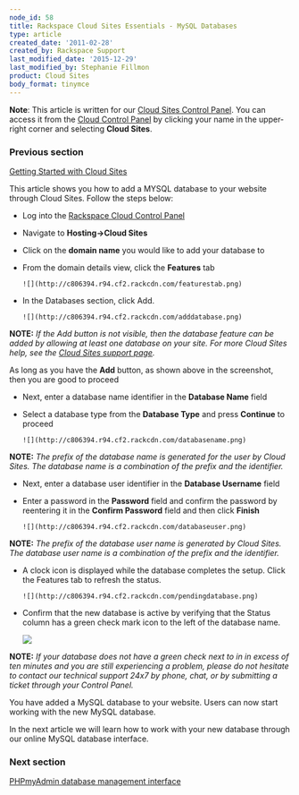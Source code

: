 ```yaml
---
node_id: 58
title: Rackspace Cloud Sites Essentials - MySQL Databases
type: article
created_date: '2011-02-28'
created_by: Rackspace Support
last_modified_date: '2015-12-29'
last_modified_by: Stephanie Fillmon
product: Cloud Sites
body_format: tinymce
---
```


**Note**: This article is written for our [Cloud Sites Control
Panel](https://manage.rackspacecloud.com/). You can access it from the
[Cloud Control Panel](http://mycloud.rackspace.com) by clicking your
name in the upper-right corner and selecting **Cloud Sites**.

### Previous section

[Getting Started with Cloud
Sites](/how-to/cloud-sites)

This article shows you how to add a MYSQL database to your website
through Cloud Sites. Follow the steps below:

-   Log into the [Rackspace Cloud Control
    Panel](http://manage.rackspacecloud.com)
-   Navigate to **Hosting-&gt;Cloud Sites**
-   Click on the **domain name** you would like to add your database to
-   From the domain details view, click the **Features** tab

        ![](http://c806394.r94.cf2.rackcdn.com/featurestab.png)

-   In the Databases section, click Add.

        ![](http://c806394.r94.cf2.rackcdn.com/adddatabase.png)

**NOTE:** *If the Add button is not visible, then the database feature
can be added by allowing at least one database on your site. For more
Cloud Sites help, see the [Cloud Sites support
page](/how-to/cloud-sites).*

As long as you have the **Add** button, as shown above in the
screenshot, then you are good to proceed

-   Next, enter a database name identifier in the **Database Name**
    field
-   Select a database type from the **Database Type** and press
    **Continue** to proceed

        ![](http://c806394.r94.cf2.rackcdn.com/databasename.png)

**NOTE:** *The prefix of the database name is generated for the user by
Cloud Sites. The database name is a combination of the prefix and the
identifier.*

-   Next, enter a database user identifier in the **Database Username**
    field

-   Enter a password in the **Password** field and confirm the password
    by reentering it in the **Confirm Password** field and then click
    **Finish**

        ![](http://c806394.r94.cf2.rackcdn.com/databaseuser.png)

**NOTE:** *The prefix of the database user name is generated by Cloud
Sites. The database user name is a combination of the prefix and the
identifier.*

-   A clock icon is displayed while the database completes the setup.
    Click the Features tab to refresh the status.

        ![](http://c806394.r94.cf2.rackcdn.com/pendingdatabase.png)

-   Confirm that the new database is active by verifying that the
    Status column has a green check mark icon to the left of the
    database name.

       ![](http://c806394.r94.cf2.rackcdn.com/databaseready.png)

**NOTE:** *If your database does not have a green check next to in in
excess of ten minutes and you are still experiencing a problem, please
do not hesitate to contact our technical support 24x7 by phone, chat, or
by submitting a ticket through your Control Panel.*

<div>

You have added a MySQL database to your website. Users can now start
working with the new MySQL database.

</div>

In the next article we will learn how to work with your new database
through our online MySQL database interface.

### Next section

[PHPmyAdmin database management
interface](/how-to/rackspace-cloud-sites-essentials-phpmyadmin-database-management-interface)

